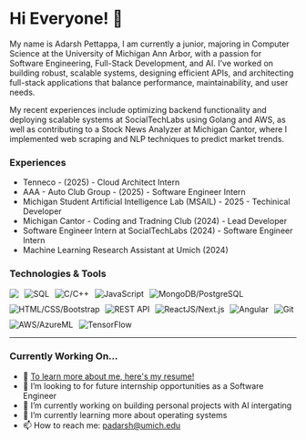 # Hi Everyone! 👋
My name is Adarsh Pettappa, I am currently a junior, majoring in Computer Science at the University of Michigan Ann Arbor, with a passion for Software Engineering, Full-Stack Development, and AI. I’ve worked on building robust, scalable systems, designing efficient APIs, and architecting full-stack applications that balance performance, maintainability, and user needs.

My recent experiences include optimizing backend functionality and deploying scalable systems at SocialTechLabs using Golang and AWS, as well as contributing to a Stock News Analyzer at Michigan Cantor, where I implemented web scraping and NLP techniques to predict market trends.


### Experiences
- Tenneco - (2025) - Cloud Architect Intern 
- AAA - Auto Club Group - (2025) - Software Engineer Intern
- Michigan Student Artificial Intelligence Lab (MSAIL) - 2025 - Techinical Developer
- Michigan Cantor - Coding and Tradning Club (2024) - Lead Developer
- Software Engineer Intern at SocialTechLabs (2024) - Software Engineer Intern
- Machine Learning Research Assistant at Umich (2024)

### Technologies & Tools
<div style="display: flex; flex-wrap: wrap; gap: 10px;">
  <img src="https://img.shields.io/badge/-Python-red"/>
  <img alt="SQL" src="https://img.shields.io/badge/-SQL-3e8bc3" />
  <img alt="C/C++" src="https://img.shields.io/badge/-C/C++-8c5aee" />
  <img alt="JavaScript" src="https://img.shields.io/badge/-Javascript-yellow" />
  <img alt="MongoDB/PostgreSQL" src="https://img.shields.io/badge/-MongoDB/PostgreSQL-brightgreen" />
  <img alt="HTML/CSS/Bootstrap" src="https://img.shields.io/badge/-HTML%2FCSS/Bootstrap-yellowgreen" />
  <img alt="REST API" src="https://img.shields.io/badge/-REST API-green" />
  <img alt="ReactJS/Next.js" src="https://img.shields.io/badge/-ReactJS/Next.js-green" />
  <img alt="Angular" src="https://img.shields.io/badge/-Angular-dd1b16" />
  <img alt="Git" src="https://img.shields.io/badge/-Git-orange" />
  <img alt="AWS/AzureML" src="https://img.shields.io/badge/-AWS/AzureML-4ca158" />
  <img alt="TensorFlow" src="https://img.shields.io/badge/-TensorFlow-ffa500" />
</div>
<hr>

### Currently Working On...

- 📑 [To learn more about me, here's my resume!](https://github.com/AdarshPettappa/resume.git) 
- 👯 I’m looking to for future internship opportunities as a Software Engineer
- 🔭 I’m currently working on building personal projects with AI intergating 
- 🌱 I’m currently learning more about operating systems 
- 📫 How to reach me: padarsh@umich.edu

